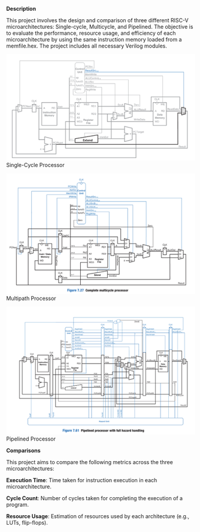 **Description**

This project involves the design and comparison of three different RISC-V microarchitectures: Single-cycle, Multicycle, and Pipelined. The objective is to evaluate the performance, resource usage, and efficiency of each microarchitecture by using the same instruction memory loaded from a memfile.hex. The project includes all necessary Verilog modules.

![Single-Cycle Microarchitecture](images/Single-cycle_Processor.png)
Single-Cycle Processor

![Multicycle Microarchitecture](images/Multicycle_Processor.png)
Multipath Processor

![Pipelined Microarchitecture](images/Pipelined_Processor.png)
Pipelined Processor

**Comparisons**

This project aims to compare the following metrics across the three microarchitectures:

  **Execution Time**: Time taken for instruction execution in each microarchitecture.
  
  **Cycle Count**: Number of cycles taken for completing the execution of a program.
  
  **Resource Usage**: Estimation of resources used by each architecture (e.g., LUTs, flip-flops).
